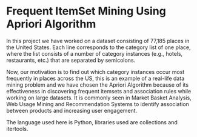 # Frequent ItemSet Mining Using Apriori Algorithm

In this project we have worked on a dataset consisting of 77,185 places in the United States. 
Each line corresponds to the category list of one place, where the list consists of a number of category 
instances (e.g., hotels, restaurants, etc.) that are separated by semicolons.

Now, our motivation is to find out which category instances occur most frequently in places across the US, this is an example of a real-life data mining problem
and we have chosen the Apriori Algorithm because of its effectiveness in discovering frequent itemsets and association rules while working on large datasets.
It is commonly seen in Market Basket Analysis, Web Usage Mining and Recommendation Systems to identify association between products and increasing user
engagement.

The language used here is Python, libraries used are collections and itertools.
